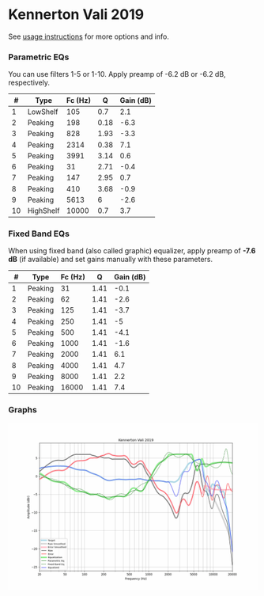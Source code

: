 # Kennerton Vali 2019
See [usage instructions](https://github.com/jaakkopasanen/AutoEq#usage) for more options and info.

### Parametric EQs
You can use filters 1-5 or 1-10. Apply preamp of -6.2 dB or -6.2 dB, respectively.

|   # | Type      |   Fc (Hz) |    Q |   Gain (dB) |
|-----|-----------|-----------|------|-------------|
|   1 | LowShelf  |       105 | 0.7  |         2.1 |
|   2 | Peaking   |       198 | 0.18 |        -6.3 |
|   3 | Peaking   |       828 | 1.93 |        -3.3 |
|   4 | Peaking   |      2314 | 0.38 |         7.1 |
|   5 | Peaking   |      3991 | 3.14 |         0.6 |
|   6 | Peaking   |        31 | 2.71 |        -0.4 |
|   7 | Peaking   |       147 | 2.95 |         0.7 |
|   8 | Peaking   |       410 | 3.68 |        -0.9 |
|   9 | Peaking   |      5613 | 6    |        -2.6 |
|  10 | HighShelf |     10000 | 0.7  |         3.7 |

### Fixed Band EQs
When using fixed band (also called graphic) equalizer, apply preamp of **-7.6 dB** (if available) and set gains manually with these parameters.

|   # | Type    |   Fc (Hz) |    Q |   Gain (dB) |
|-----|---------|-----------|------|-------------|
|   1 | Peaking |        31 | 1.41 |        -0.1 |
|   2 | Peaking |        62 | 1.41 |        -2.6 |
|   3 | Peaking |       125 | 1.41 |        -3.7 |
|   4 | Peaking |       250 | 1.41 |        -5   |
|   5 | Peaking |       500 | 1.41 |        -4.1 |
|   6 | Peaking |      1000 | 1.41 |        -1.6 |
|   7 | Peaking |      2000 | 1.41 |         6.1 |
|   8 | Peaking |      4000 | 1.41 |         4.7 |
|   9 | Peaking |      8000 | 1.41 |         2.2 |
|  10 | Peaking |     16000 | 1.41 |         7.4 |

### Graphs
![](./Kennerton%20Vali%202019.png)
